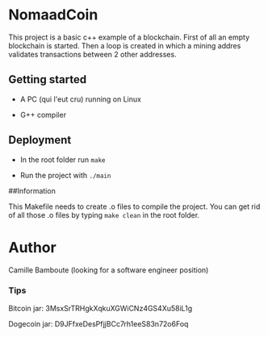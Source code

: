 # NomaadCoin

This project is a basic c++ example of a blockchain. First of all an empty blockchain is started. Then a loop is created in which a mining addres validates transactions between 2 other addresses.

## Getting started

* A PC (qui l'eut cru) running on Linux

* G++ compiler

## Deployment

  * In the root folder run <code>make</code>

  * Run the project with <code>./main</code>

##Information

This Makefile needs to create .o files to compile the project. You can get rid of all those .o files by typing <code>make clean</code> in the root folder.


# Author

Camille Bamboute (looking for a software engineer position)

### Tips
Bitcoin jar: 3MsxSrTRHgkXqkuXGWiCNz4GS4Xu58iL1g


Dogecoin jar: D9JFfxeDesPfjjBCc7rh1eeS83n72o6Foq
